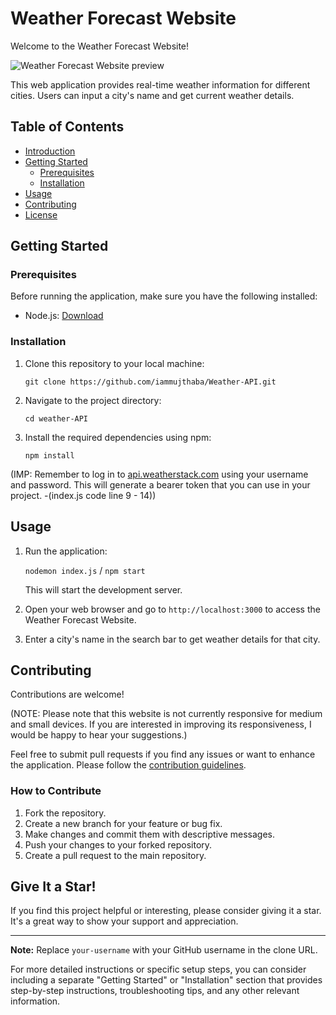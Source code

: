 # Weather Forecast Website

Welcome to the Weather Forecast Website! 


![Weather Forecast Website preview](https://drive.google.com/uc?export=view&id=18GsMmacTMjB1f0fK3n4XwyLv5CYFlmNt)





This web application provides real-time weather information for different cities. 
Users can input a city's name and get current weather details.

## Table of Contents
- [Introduction](#weather-forecast-website)
- [Getting Started](#getting-started)
  - [Prerequisites](#prerequisites)
  - [Installation](#installation)
- [Usage](#usage)
- [Contributing](#contributing)
- [License](#license)

## Getting Started

### Prerequisites
Before running the application, make sure you have the following installed:

- Node.js: [Download](https://nodejs.org/)

### Installation
1. Clone this repository to your local machine:

    `git clone https://github.com/iammujthaba/Weather-API.git`

2. Navigate to the project directory:

    `cd weather-API`

3. Install the required dependencies using npm:

    `npm install`

(IMP: Remember to log in to [api.weatherstack.com](https://weatherstack.com/documentation) using your username and password. This will generate a bearer token that you can use in your project. -(index.js code line 9 - 14))

## Usage
1. Run the application:

    `nodemon index.js` / `npm start`

    This will start the development server.

2. Open your web browser and go to `http://localhost:3000` to access the Weather Forecast Website.

3. Enter a city's name in the search bar to get weather details for that city.

## Contributing
Contributions are welcome! 

(NOTE: Please note that this website is not currently responsive for medium and small devices. If you are interested in improving its responsiveness, I would be happy to hear your suggestions.)

Feel free to submit pull requests if you find any issues or want to enhance the application. 
Please follow the [contribution guidelines](CONTRIBUTING.md).

### How to Contribute
1. Fork the repository.
2. Create a new branch for your feature or bug fix.
3. Make changes and commit them with descriptive messages.
4. Push your changes to your forked repository.
5. Create a pull request to the main repository.

## Give It a Star!
If you find this project helpful or interesting, please consider giving it a star. It's a great way to show your support and appreciation.

---

**Note:** Replace `your-username` with your GitHub username in the clone URL.

For more detailed instructions or specific setup steps, you can consider including a separate "Getting Started" or "Installation" section that provides step-by-step instructions, troubleshooting tips, and any other relevant information.
